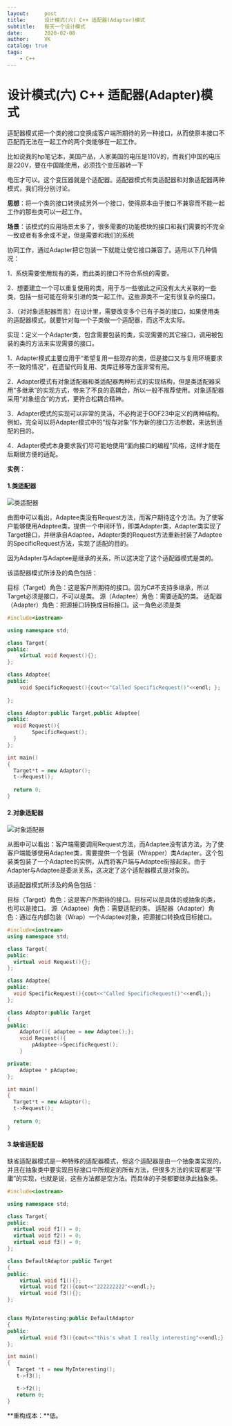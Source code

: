 ```yaml
---
layout:     post
title:      设计模式(六) C++ 适配器(Adapter)模式
subtitle:   每天一个设计模式
date:       2020-02-08
author:     VK
catalog: true
tags:
    - C++
---
```




# 设计模式(六) C++ 适配器(Adapter)模式

适配器模式把一个类的接口变换成客户端所期待的另一种接口，从而使原本接口不匹配而无法在一起工作的两个类能够在一起工作。

比如说我的hp笔记本，美国产品，人家美国的电压是110V的，而我们中国的电压是220V，要在中国能使用，必须找个变压器转一下

电压才可以。这个变压器就是个适配器。适配器模式有类适配器和对象适配器两种模式，我们将分别讨论。



**思想**：将一个类的接口转换成另外一个接口，使得原本由于接口不兼容而不能一起工作的那些类可以一起工作。

**场景**：该模式的应用场景太多了，很多需要的功能模块的接口和我们需要的不完全一致或者有多余或不足，但是需要和我们的系统

协同工作，通过Adapter把它包装一下就能让使它接口兼容了。适用以下几种情况：


1．系统需要使用现有的类，而此类的接口不符合系统的需要。

2．想要建立一个可以重复使用的类，用于与一些彼此之间没有太大关联的一些类，包括一些可能在将来引进的类一起工作。这些源类不一定有很复杂的接口。

3．（对对象适配器而言）在设计里，需要改变多个已有子类的接口，如果使用类的适配器模式，就要针对每一个子类做一个适配器，而这不太实际。

实现：定义一个Adapter类，包含需要包装的类，实现需要的其它接口，调用被包装的类的方法来实现需要的接口。


1．Adapter模式主要应用于“希望复用一些现存的类，但是接口又与复用环境要求不一致的情况”，在遗留代码复用、类库迁移等方面非常有用。

2．Adapter模式有对象适配器和类适配器两种形式的实现结构，但是类适配器采用“多继承”的实现方式，带来了不良的高耦合，所以一般不推荐使用。对象适配器采用“对象组合”的方式，更符合松耦合精神。

3．Adapter模式的实现可以非常的灵活，不必拘泥于GOF23中定义的两种结构。例如，完全可以将Adapter模式中的“现存对象”作为新的接口方法参数，来达到适配的目的。

4．Adapter模式本身要求我们尽可能地使用“面向接口的编程”风格，这样才能在后期很方便的适配。

**实例**：

#### 1.类适配器

![类适配器](D:\share\MD文档整理\类适配器.jpg)

由图中可以看出，Adaptee类没有Request方法，而客户期待这个方法。为了使客户能够使用Adaptee类，提供一个中间环节，即类Adapter类，Adapter类实现了Target接口，并继承自Adaptee，Adapter类的Request方法重新封装了Adaptee的SpecificRequest方法，实现了适配的目的。

因为Adapter与Adaptee是继承的关系，所以这决定了这个适配器模式是类的。

该适配器模式所涉及的角色包括：

目标（Target）角色：这是客户所期待的接口。因为C#不支持多继承，所以Target必须是接口，不可以是类。
源（Adaptee）角色：需要适配的类。
适配器（Adapter）角色：把源接口转换成目标接口。这一角色必须是类

```c++
#include<iostream>

using namespace std;

class Target{
public:
  	virtual void Request(){};
};

class Adaptee{
public:
  	void SpecificRequest(){cout<<"Called SpecificRequest()"<<endl; };
  	
};

class Adaptor:public Target,public Adaptee{
public:
  void Request(){
    	SpecificRequest();
  }
};

int main()
{
  Target*t = new Adaptor();
  t->Request();
  
  return 0;
}

```



#### 2.对象适配器

![对象适配器](D:\share\MD文档整理\对象适配器.jpg)

从图中可以看出：客户端需要调用Request方法，而Adaptee没有该方法，为了使客户端能够使用Adaptee类，需要提供一个包装（Wrapper）类Adapter。这个包装类包装了一个Adaptee的实例，从而将客户端与Adaptee衔接起来。由于Adapter与Adaptee是委派关系，这决定了这个适配器模式是对象的。

该适配器模式所涉及的角色包括：

目标（Target）角色：这是客户所期待的接口。目标可以是具体的或抽象的类，也可以是接口。
源（Adaptee）角色：需要适配的类。
适配器（Adapter）角色：通过在内部包装（Wrap）一个Adaptee对象，把源接口转换成目标接口。

```c++
#include<iostream>
using namespace std;

class Target{
public:
  virtual void Request(){};
};

class Adaptee{
public:
  void SpecificRequest(){cout<<"Called SpecificRequest()"<<endl;};
};

class Adaptor:public Target
{
public:
	Adaptor(){ adaptee = new Adaptee();};
	void Request(){
		pAdaptee->SpecificRequest();
	}

private:
	Adaptee * pAdaptee;
};

int main()
{
  Target*t = new Adaptor();
  t->Request();
  
  return 0;
}
```



#### 3.缺省适配器

缺省适配器模式是一种特殊的适配器模式，但这个适配器是由一个抽象类实现的，并且在抽象类中要实现目标接口中所规定的所有方法，但很多方法的实现都是“平庸”的实现，也就是说，这些方法都是空方法。而具体的子类都要继承此抽象类。 



```c++
#include<iostream>

using namespace std;

class Target{
public:
  virtual void f1() = 0;
  virtual void f2() = 0;
  virtual void f3() = 0;
};

class DefaultAdaptor:public Target
{
public:
	virtual void f1(){};
	virtual void f2(){cout<<"222222222"<<endl;};
	virtual void f3(){};
};


class MyInteresting:public DefaultAdaptor
{
public:
	virtual void f3(){cout<<"this's what I really interesting"<<endl;}
};

int main()
{
   Target *t = new MyInteresting();  
   t->f3();  

   t->f2();
   return 0;
}
```

**重构成本：**低。